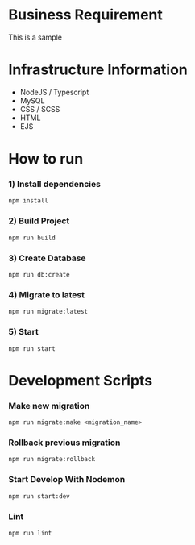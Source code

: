 # Business Requirement

This is a sample

# Infrastructure Information

-   NodeJS / Typescript
-   MySQL
-   CSS / SCSS
-   HTML
-   EJS

# How to run

### 1) Install dependencies

```
npm install
```

### 2) Build Project

```
npm run build
```

### 3) Create Database

```
npm run db:create
```

### 4) Migrate to latest

```
npm run migrate:latest
```

### 5) Start

```
npm run start
```

# Development Scripts

### Make new migration

```
npm run migrate:make <migration_name>
```

### Rollback previous migration

```
npm run migrate:rollback
```

### Start Develop With Nodemon

```
npm run start:dev
```

### Lint

```
npm run lint
```
